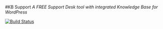 #KB Support
*A FREE Support Desk tool with integrated Knowledge Base for WordPress*

[![Build Status](https://travis-ci.org/KB-Support/kb-support.svg?branch=master)](https://travis-ci.org/KB-Support/kb-support)
